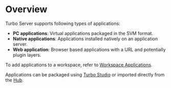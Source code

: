# Overview

Turbo Server supports following types of applications:

- __PC applications__: Virtual applications packaged in the SVM format.
- __Native applications__: Applications installed natively on an application server.
- __Web application__: Browser based applications with a URL and potentially plugin layers.

To add applications to a workspace, refer to [Workspace Applications](../../server/administration/workspaces.html#workspace-applications).

Applications can be packaged using [Turbo Studio](../../studio/overview/overview.html) or imported directly from the [Hub](../../server/administration/hub.html#importing-repositories).
